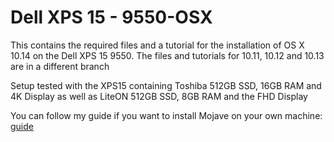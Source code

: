 # Dell XPS 15 - 9550-OSX
This contains the required files and a tutorial for the installation of OS X 10.14 on the Dell XPS 15 9550. The files and tutorials for 10.11, 10.12 and 10.13 are in a different branch
  
Setup tested with the XPS15 containing Toshiba 512GB SSD, 16GB RAM and 4K Display as well as LiteON 512GB SSD, 8GB RAM and the FHD Display
  
You can follow my guide if you want to install Mojave on your own machine: [guide][1]

[1]:  Tutorial_10.14.md
